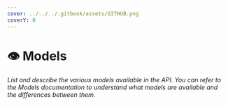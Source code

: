 ```yaml
---
cover: ../../../.gitbook/assets/GITHUB.png
coverY: 0
---
```


# 👁 Models

_List and describe the various models available in the API. You can refer to the Models documentation to understand what models are available and the differences between them._

